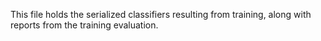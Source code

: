 This file holds the serialized classifiers resulting from training, along with reports from the training evaluation.
